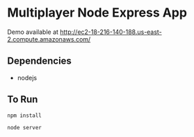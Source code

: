 
# Multiplayer Node Express App

Demo available at http://ec2-18-216-140-188.us-east-2.compute.amazonaws.com/

## Dependencies 
 - nodejs

## To Run

`npm install`

`node server`
